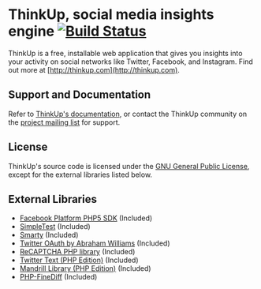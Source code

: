 # ThinkUp, social media insights engine [![Build Status](https://secure.travis-ci.org/ginatrapani/ThinkUp.png?branch=master)](http://travis-ci.org/ginatrapani/ThinkUp)

ThinkUp is a free, installable web application that gives you insights into your activity on social networks like
Twitter, Facebook, and Instagram. Find out more at  [http://thinkup.com](http://thinkup.com).

## Support and Documentation

Refer to [ThinkUp's documentation](http://thinkupapp.com/docs/), or contact the ThinkUp community on the
[project mailing list](http://groups.google.com/group/thinkupapp) for support.

## License

ThinkUp's source code is licensed under the [GNU General Public License](http://www.gnu.org/licenses/gpl.html),
except for the external libraries listed below.

## External Libraries

- [Facebook Platform PHP5 SDK](https://github.com/facebook/facebook-php-sdk) (Included)
- [SimpleTest](http://www.simpletest.org/) (Included)
- [Smarty](http://smarty.net) (Included)
- [Twitter OAuth by Abraham Williams](http://github.com/abraham/twitteroauth) (Included)
- [ReCAPTCHA PHP library](https://developers.google.com/recaptcha/old/docs/php) (Included)
- [Twitter Text (PHP Edition)](https://github.com/ngnpope/twitter-text-php) (Included)
- [Mandrill Library (PHP Edition)](https://mandrillapp.com/api/docs/index.php.html) (Included)
- [PHP-FineDiff](https://github.com/gorhill/PHP-FineDiff) (Included)

